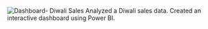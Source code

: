 ![Dashboard- Diwali Sales](https://github.com/AbhishekRaj1201/Diwali-Sales-Dashboard/assets/88674655/50f6aaf5-4a37-4cb8-a0ae-54650faa9623)
Analyzed a Diwali sales data. Created an interactive dashboard using Power BI.

